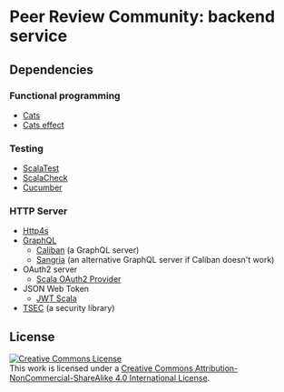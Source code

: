 # Peer Review Community: backend service

## Dependencies

### Functional programming

- [Cats](https://typelevel.org/cats/index.html)
- [Cats effect](https://typelevel.org/cats-effect/)

### Testing

- [ScalaTest](https://www.scalatest.org/)
- [ScalaCheck](https://www.scalacheck.org/)
- [Cucumber](https://cucumber.io/)

### HTTP Server

- [Http4s](https://http4s.org/getting-help.html)
- [GraphQL](https://graphql.org/)
  - [Caliban](https://ghostdogpr.github.io/caliban/docs/introduction.html) (a GraphQL server)
  - [Sangria](https://sangria-graphql.org/) (an alternative GraphQL server if Caliban doesn't work)
- OAuth2 server
  - [Scala OAuth2 Provider](https://github.com/nulab/scala-oauth2-provider) 
- JSON Web Token
  - [JWT Scala](https://github.com/jwt-scala/jwt-scala) 
- [TSEC](https://github.com/jmcardon/tsec) (a security library)

## License

<a rel="license" href="http://creativecommons.org/licenses/by-nc-sa/4.0/"><img alt="Creative Commons License" style="border-width:0" src="https://i.creativecommons.org/l/by-nc-sa/4.0/88x31.png" /></a><br />This work is licensed under a <a rel="license" href="http://creativecommons.org/licenses/by-nc-sa/4.0/">Creative Commons Attribution-NonCommercial-ShareAlike 4.0 International License</a>.
